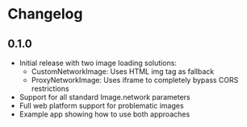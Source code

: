# Changelog

## 0.1.0

* Initial release with two image loading solutions:
  * CustomNetworkImage: Uses HTML img tag as fallback
  * ProxyNetworkImage: Uses iframe to completely bypass CORS restrictions
* Support for all standard Image.network parameters
* Full web platform support for problematic images
* Example app showing how to use both approaches 